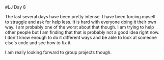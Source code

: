 #LJ Day 8

The last several days have been pretty intense. I have been forcing myself to struggle and ask for help less. It is hard with everyone doing it their own way. I am probably one of the worst about that though. I am trying to help other people but I am finding that that is probably not a good idea right now. I don't know enough to do it different ways and be able to look at someone else's code and see how to fix it.

I am really looking forward to group projects though. 
